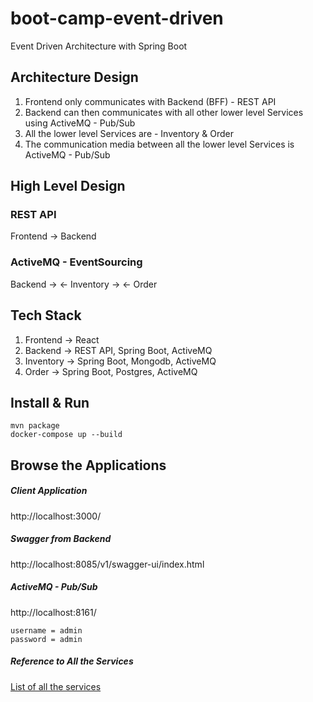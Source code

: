# boot-camp-event-driven

Event Driven Architecture with Spring Boot

## Architecture Design

1. Frontend only communicates with Backend (BFF) - REST API
2. Backend can then communicates with all other lower level Services using ActiveMQ - Pub/Sub
3. All the lower level Services are - Inventory & Order
4. The communication media between all the lower level Services is ActiveMQ - Pub/Sub

## High Level Design

### REST API

Frontend -> Backend

### ActiveMQ - EventSourcing

Backend -> <- Inventory -> <- Order 

## Tech Stack

1. Frontend -> React
2. Backend -> REST API, Spring Boot, ActiveMQ
3. Inventory -> Spring Boot, Mongodb, ActiveMQ
3. Order -> Spring Boot, Postgres, ActiveMQ

## Install & Run

```shell script
mvn package
docker-compose up --build
```

## Browse the Applications

##### Client Application

http://localhost:3000/

##### Swagger from Backend

http://localhost:8085/v1/swagger-ui/index.html

##### ActiveMQ - Pub/Sub

http://localhost:8161/

```shell script
username = admin
password = admin
```

##### Reference to All the Services

[List of all the services](docker-compose.yml)
